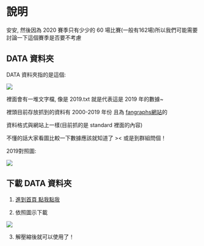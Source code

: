 # 說明

安安, 然後因為 2020 賽季只有少少的 60 場比賽(一般有162場)所以我們可能需要討論一下這個賽季是否要不考慮

## DATA 資料夾

DATA 資料夾指的是這個:

![](https://i.imgur.com/Rj9EMCq.png)

裡面會有一堆文字檔, 像是 2019.txt 就是代表這是 2019 年的數據~

裡頭目前存放抓到的資料有 2000-2019 年份 且為 [fangraphs網站](https://www.fangraphs.com/leaders.aspx?pos=all&stats=pit&lg=all&qual=0&type=0&season=2019&month=0&season1=2019&ind=0&team=0,ts&rost=0&age=14,58&filter=&players=0&startdate=&enddate=)的

資料格式與網站上一樣(目前抓的是 standard 裡面的內容)

不懂的話大家看圖比較一下數據應該就知道了 >< 或是到群組問個！

2019對照圖:

![](https://i.imgur.com/bjooPTH.png)


## 下載 DATA 資料夾

1. [進到首頁 點我點我](https://github.com/Engineering-Statistics-Final-Project/FanGraphs-parser)

2. 依照圖示下載

![](https://i.imgur.com/CTz4GHi.png)

3. 解壓縮後就可以使用了！

